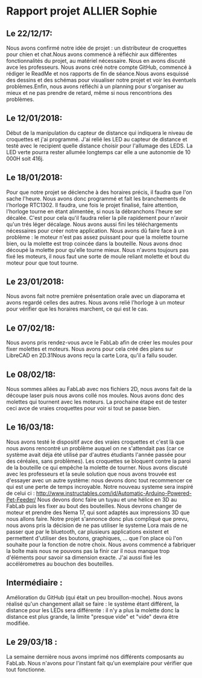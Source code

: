 # Rapport projet ALLIER Sophie

## Le 22/12/17:
Nous avons confirmé notre idée de projet : un distributeur de croquettes pour chien et chat.Nous avons commencé à réfléchir aux différentes fonctionnalités du projet, au matériel nécessaire. Nous en avons discuté avce les professeurs. Nous avons créé notre compte GitHub, commencé à rédiger le ReadMe et nos rapports de fin de séance.Nous avons esquissé des dessins et des schémas pour visualiser notre projet et voir les éventuels problèmes.Enfin, nous avons réfléchi à un planning pour s'organiser au mieux et ne pas prendre de retard, même si nous rencontrions des problèmes.

## Le 12/01/2018:
Début de la manipulation du capteur de distance qui indiquera le niveau de croquettes et j'ai programmé. J'ai relié les LED au capteur de distance et testé avec le recipient quelle distance choisir pour l'allumage des LEDS. La LED verte pourra rester allumée longtemps car elle a une autonomie de 10 000H soit 416j. 

## Le 18/01/2018:
Pour que notre projet se déclenche à des horaires précis, il faudra que l'on sache l'heure.
Nous avons donc programmé et fait les branchements de l'horloge RTC1302. Il faudra, une fois le projet finalisé, faire attention, l'horloge tourne en étant alimentée, si nous la débranchons l'heure ser décalée. C'est pour cela qu'il faudra relier la pile rapidement pour n'avoir qu'un trés léger décalage.
Nous avons aussi fini les téléchargements nécessaires pour créer notre application. 
Nous avons dû faire face à un problème : le moteur n'est pas assez puissant pour que la molette tourne bien, ou la molette est trop coincée dans la bouteille. Nous avons dnoc découpé la molette pour qu'elle tourne mieux. Nous n'avons toujours pas fixé les moteurs, il nous faut une sorte de moule reliant molette et bout du moteur pour que tout tourne.

## Le 23/01/2018: 
Nous avons fait notre première présentation orale avec un diaporama et avons regardé celles des autres.
Nous avons relié l'horloge à un moteur pour vérifier que les horaires marchent, ce qui est le cas.

## Le 07/02/18:
Nous avons pris rendez-vous avce le FabLab afin de créer les moules pour fixer molettes et moteurs. Nous avons pour cela créé des plans sur LibreCAD en 2D.31Nous avons reçu la carte Lora, qu'il a fallu souder.

## Le 08/02/18:
Nous sommes allées au FabLab avec nos fichiers 2D, nous avons fait de la découpe laser puis nous avons collé nos moules. Nous avons donc des molettes qui tournent avec les moteurs. La prochaine étape est de tester ceci avce de vraies croquettes pour voir si tout se passe bien.

## Le 16/03/18: 
Nous avons testé le dispositif avce des vraies croquettes et c'est là que nous avons rencontré un problème auquel on ne s'attendait pas (car ce système avait déja été utilisé par d'autres étudiants l'année passée pour des céréales, sans problèmes). Les croquettes se bloquent contre la paroi de la bouteille ce qui empêche la molette de tourner. 
Nous avons discuté avec les professeurs et la seule solution que nous avons trouvée est d'essayer avec un autre système: nous devons donc tout recommencer ce qui est une perte de temps incroyable. Notre nouveau systeme sera inspiré de celui ci : http://www.instructables.com/id/Automatic-Arduino-Powered-Pet-Feeder/ 
Nous devons donc faire un tuyau et une hélice en 3D au FabLab puis les fixer au bout des bouteilles. Nous devrons changer de moteur et prendre des Nema 17, qui sont adaptés aux impressions 3D que nous allons faire.
Notre projet s'annonce donc plus compliqué que prevu, nous avons pris la décision de ne pas utiliser le systeme Lora mais de ne passer que par le bluetooth, car plusieurs applications existent et permettent d'utiliser des boutons, graphiques, ... que l'on place où l'on souhaite pour la fonction de notre choix.
Nous avons commencé a fabriquer la boîte mais nous ne pouvons pas la finir car il nous manque trop d'éléments pour savoir sa dimension exacte.
J'ai aussi fixé les accélérometres au bouchon des bouteilles.

## Intermédiaire : 
Amélioration du GitHub (qui était un peu brouillon-moche).
Nous avons réalisé qu'un changement allait se faire : le système étant différent, la distance pour les LEDs sera différente : il n'y a plus la molette donc la distance est plus grande, la limite "presque vide" et "vide" devra être modifiée.

## Le 29/03/18 : 
La semaine dernière nous avons imprimé nos différents composants au FabLab. Nous n'avons pour l'instant fait qu'un exemplaire pour vérifier que tout fonctionne.  






